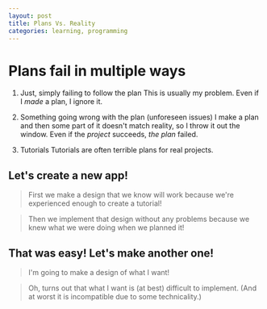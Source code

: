 ```yaml
---
layout: post
title: Plans Vs. Reality
categories: learning, programming
---
```


# Plans fail in multiple ways


1. Just, simply failing to follow the plan  This is usually my problem. Even if I _made_ a plan, I ignore it.

2. Something going wrong with the plan (unforeseen issues)  I make a plan and then some part of it doesn't match reality, so I throw it out the window. Even if the _project_ succeeds, _the plan_ failed.

3. Tutorials  Tutorials are often terrible plans for real projects.

## Let's create a new app!

> First we make a design that we know will work because we're experienced enough to create a tutorial!
    
> Then we implement that design without any problems because we knew what we were doing when we planned it!

## That was easy! Let's make another one!

> I'm going to make a design of what I want!
    
> Oh, turns out that what I want is (at best) difficult to implement. (And at worst it is incompatible due to some technicality.)
    


